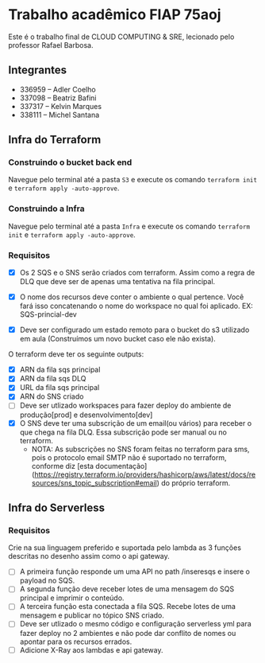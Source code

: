 # Trabalho acadêmico FIAP 75aoj

Este é o trabalho final de CLOUD COMPUTING & SRE, lecionado pelo professor Rafael Barbosa.

## Integrantes

* 336959 – Adler Coelho
* 337098 – Beatriz Bafini 
* 337317 – Kelvin Marques
* 338111 – Michel Santana

## Infra do Terraform

### Construindo o bucket back end

Navegue pelo terminal até a pasta `S3` e execute os comando `terraform init` e `terraform apply -auto-approve`.

### Construindo a Infra

Navegue pelo terminal até a pasta `Infra` e execute os comando `terraform init` e `terraform apply -auto-approve`.

### Requisitos

* [x] Os 2 SQS e o SNS serão criados com terraform. Assim como a regra de DLQ que deve ser de
apenas uma tentativa na fila principal.

* [x] O nome dos recursos deve conter o ambiente o qual pertence. Você fará isso concatenando o
nome do workspace no qual foi aplicado. EX: SQS-princial-dev

* [x] Deve ser configurado um estado remoto para o bucket do s3 utilizado em aula (Construímos um novo bucket caso ele não exista).

O terraform deve ter os seguinte outputs:
  * [x] ARN da fila sqs principal
  * [x] ARN da fila sqs DLQ
  * [x] URL da fila sqs principal
  * [x] ARN do SNS criado
  * [ ] Deve ser utlizado workspaces para fazer deploy do ambiente de produção[prod] e desenvolvimento[dev]
  * [x] O SNS deve ter uma subscrição de um email(ou vários) para receber o que chega na fila DLQ. Essa
subscrição pode ser manual ou no terraform.
    * NOTA: As subscrições no SNS foram feitas no terraform para sms, pois o protocolo email SMTP não é suportado no terraform, conforme diz [esta documentação] (https://registry.terraform.io/providers/hashicorp/aws/latest/docs/resources/sns_topic_subscription#email) do próprio terraform.

## Infra do Serverless

### Requisitos

Crie na sua linguagem preferido e suportada pelo lambda as 3 funções descritas no desenho
assim como o api gateway.
  * [ ] A primeira função responde um uma API no path /inseresqs e insere o payload no SQS.
  * [ ] A segunda função deve receber lotes de uma mensagem do SQS principal e imprimir o
conteúdo.
  * [ ] A terceira função esta conectada a fila SQS. Recebe lotes de uma mensagem e publicar no
tópico SNS criado.
  * [ ] Deve ser utlizado o mesmo código e configuração serverless yml para fazer deploy no 2
ambientes e não pode dar conflito de nomes ou apontar para os recursos errados.
  * [ ] Adicione X-Ray aos lambdas e api gateway.

